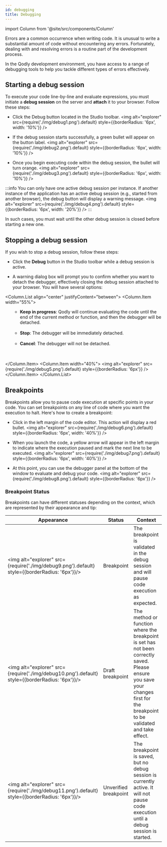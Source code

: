 ```yaml
---
id: debugging
title: Debugging
---
```

import Column from '@site/src/components/Column'

Errors are a common occurrence when writing code. It is unusual to write a substantial amount of code without encountering any errors. Fortunately, dealing with and resolving errors is a routine part of the development process.


In the Qodly development environment, you have access to a range of debugging tools to help you tackle different types of errors effectively.


## Starting a debug session

To execute your code line-by-line and evaluate expressions, you must initiate a **debug session** on the server and **attach** it to your browser. Follow these steps:


- Click the Debug button located in the Studio toolbar. <img alt="explorer" src={require('./img/debug1.png').default} style={{borderRadius: '6px', width: '10%'}} />

- If the debug session starts successfully, a green bullet will appear on the button label. <img alt="explorer" src={require('./img/debug2.png').default} style={{borderRadius: '6px', width: '10%'}} />

- Once you begin executing code within the debug session, the bullet will turn orange. <img alt="explorer" src={require('./img/debug3.png').default} style={{borderRadius: '6px', width: '10%'}} />


:::info
You can only have one active debug session per instance. If another instance of the application has an active debug session (e.g., started from another browser), the debug button will display a warning message. <img alt="explorer" src={require('./img/debug4.png').default} style={{borderRadius: '6px', width: '20%'}} />
:::

In such cases, you must wait until the other debug session is closed before starting a new one.


## Stopping a debug session

If you wish to stop a debug session, follow these steps:

- Click the **Debug** button in the Studio toolbar while a debug session is active.

- A warning dialog box will prompt you to confirm whether you want to detach the debugger, effectively closing the debug session attached to your browser. You will have several options:  

<Column.List align="center" justifyContent="between">
    <Column.Item width="55%">
        <ul>
            <ul>
                <li><strong>Keep in progress</strong>: Qodly will continue evaluating the code until the end of the current method or function, and then the debugger will be detached.</li><br/>
                <li><strong>Stop</strong>: The debugger will be immediately detached.</li><br/>
                <li><strong>Cancel</strong>: The debugger will not be detached.</li><br/>                                        
            </ul>
        </ul>
    </Column.Item>
    <Column.Item width="40%">
        <img alt="explorer" src={require('./img/debug5.png').default} style={{borderRadius: '6px'}} />
    </Column.Item>
</Column.List>



## Breakpoints

Breakpoints allow you to pause code execution at specific points in your code. You can set breakpoints on any line of code where you want the execution to halt. Here's how to create a breakpoint:

- Click in the left margin of the code editor. This action will display a red bullet. <img alt="explorer" src={require('./img/debug6.png').default} style={{borderRadius: '6px', width: '40%'}} />

- When you launch the code, a yellow arrow will appear in the left margin to indicate where the execution paused and mark the next line to be executed. <img alt="explorer" src={require('./img/debug7.png').default} style={{borderRadius: '6px', width: '40%'}} />

- At this point, you can use the debugger panel at the bottom of the window to evaluate and debug your code.
<img alt="explorer" src={require('./img/debug8.png').default} style={{borderRadius: '6px'}} />


### Breakpoint Status

Breakpoints can have different statuses depending on the context, which are represented by their appearance and tip:


|Appearance|Status|Context|
|---|---|---|
| <img alt="explorer" src={require('./img/debug9.png').default} style={{borderRadius: '6px'}}/>|Breakpoint|The breakpoint is validated in the debug session and will pause code execution as expected.| 
|<img alt="explorer" src={require('./img/debug10.png').default} style={{borderRadius: '6px'}}/>|Draft breakpoint|The method or function where the breakpoint is set has not been correctly saved. Please ensure you save your changes first for the breakpoint to be validated and take effect.| 
|<img alt="explorer" src={require('./img/debug11.png').default} style={{borderRadius: '6px'}}/>|Unverified breakpoint|The breakpoint is saved, but no debug session is currently active. It will not pause code execution until a debug session is started.| 


